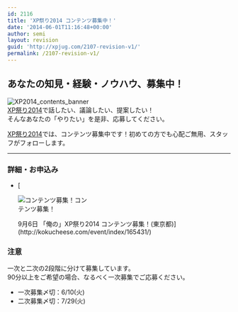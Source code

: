 ```yaml
---
id: 2116
title: 'XP祭り2014 コンテンツ募集中！'
date: '2014-06-01T11:16:48+00:00'
author: semi
layout: revision
guid: 'http://xpjug.com/2107-revision-v1/'
permalink: /2107-revision-v1/
---
```


## あなたの知見・経験・ノウハウ、募集中！

![XP2014_contents_banner](http://xpjug.com/wp-content/uploads/2014/06/XP2014_contents_banner.png)  
[XP祭り2014](http://xpjug.com/xp2014/)で話したい、議論したい、提案したい！  
そんなあなたの「やりたい」を是非、応募してください。

[XP祭り2014](http://xpjug.com/xp2014/)では、コンテンツ募集中です！初めての方でも心配ご無用、スタッフがフォローします。

---

### 詳細・お申込み

- [<div class="wp-caption alignright" id="attachment_2088" style="width: 160px">![コンテンツ募集！](http://xpjug.com/wp-content/uploads/2014/01/5de4427fb27f96ef05e7484ed25d581b.png)コンテンツ募集！
    
    </div>9月6日 「俺の」XP祭り2014 コンテンツ募集！(東京都)](http://kokucheese.com/event/index/165431/)

### 注意

一次と二次の2段階に分けて募集しています。  
90分以上をご希望の場合、なるべく一次募集でご応募ください。

- 一次募集〆切：6/10(火)
- 二次募集〆切：7/29(火)